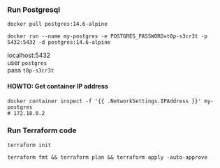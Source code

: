 
### Run Postgresql
```
docker pull postgres:14.6-alpine
```

```
docker run --name my-postgres -e POSTGRES_PASSWORD=t0p-s3cr3t -p 5432:5432 -d postgres:14.6-alpine
```

localhost:5432  
user `postgres`  
pass `t0p-s3cr3t`  

#### HOWTO: Get container IP address
```
docker container inspect -f '{{ .NetworkSettings.IPAddress }}' my-postgres
# 172.18.0.2
```

### Run Terraform code
```
terraform init

terraform fmt && terraform plan && terraform apply -auto-approve
```